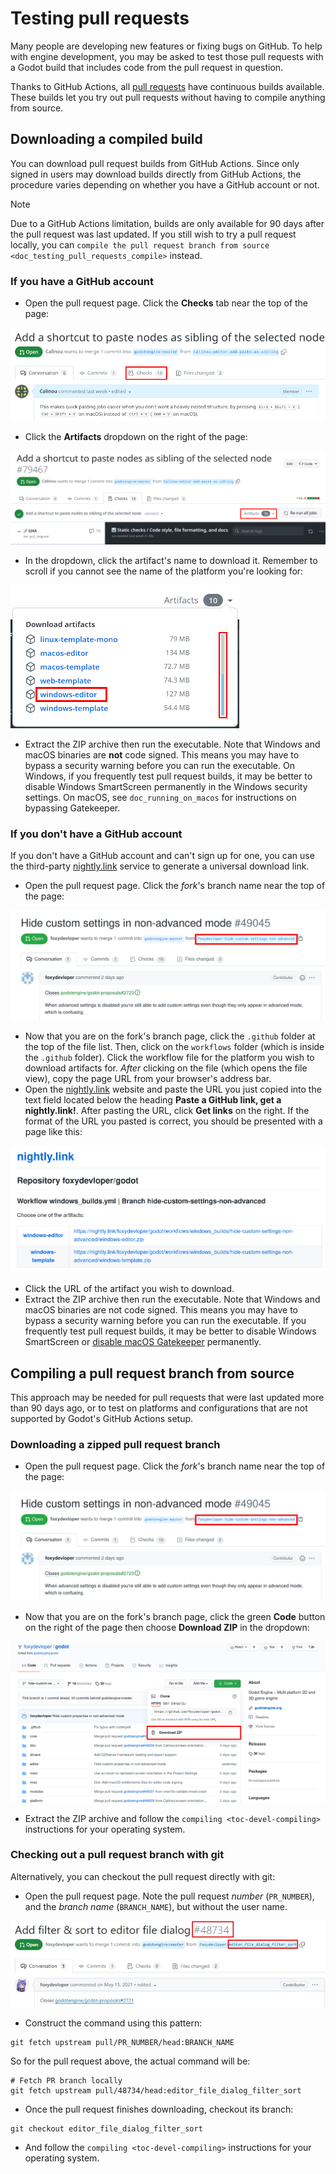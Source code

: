 # Testing pull requests

Many people are developing new features or fixing bugs on GitHub. To
help with engine development, you may be asked to test those pull
requests with a Godot build that includes code from the pull request in
question.

Thanks to GitHub Actions, all [pull
requests](https://github.com/godotengine/godot/pulls) have continuous
builds available. These builds let you try out pull requests without
having to compile anything from source.

## Downloading a compiled build

You can download pull request builds from GitHub Actions. Since only
signed in users may download builds directly from GitHub Actions, the
procedure varies depending on whether you have a GitHub account or not.

Note

Due to a GitHub Actions limitation, builds are only available for 90
days after the pull request was last updated. If you still wish to try a
pull request locally, you can
`compile the pull request branch from source <doc_testing_pull_requests_compile>`
instead.

### If you have a GitHub account

-   Open the pull request page. Click the **Checks** tab near the top of
    the page:

![image](img/testing_pull_requests_access_checks.webp)

-   Click the **Artifacts** dropdown on the right of the page:

![image](img/testing_pull_requests_checks_artifacts.webp)

-   In the dropdown, click the artifact's name to download it. Remember
    to scroll if you cannot see the name of the platform you're looking
    for:

![image](img/testing_pull_requests_checks_artifacts_list.webp)

-   Extract the ZIP archive then run the executable. Note that Windows
    and macOS binaries are **not** code signed. This means you may have
    to bypass a security warning before you can run the executable. On
    Windows, if you frequently test pull request builds, it may be
    better to disable Windows SmartScreen permanently in the Windows
    security settings. On macOS, see `doc_running_on_macos` for
    instructions on bypassing Gatekeeper.

### If you don't have a GitHub account

If you don't have a GitHub account and can't sign up for one, you can
use the third-party [nightly.link](https://nightly.link) service to
generate a universal download link.

-   Open the pull request page. Click the *fork*'s branch name near the
    top of the page:

![image](img/testing_pull_requests_access_fork.png)

-   Now that you are on the fork's branch page, click the `.github`
    folder at the top of the file list. Then, click on the `workflows`
    folder (which is inside the `.github` folder). Click the workflow
    file for the platform you wish to download artifacts for. *After*
    clicking on the file (which opens the file view), copy the page URL
    from your browser's address bar.
-   Open the [nightly.link](https://nightly.link) website and paste the
    URL you just copied into the text field located below the heading
    **Paste a GitHub link, get a nightly.link!**. After pasting the URL,
    click **Get links** on the right. If the format of the URL you
    pasted is correct, you should be presented with a page like this:

![image](img/testing_pull_requests_nightly_link.png)

-   Click the URL of the artifact you wish to download.
-   Extract the ZIP archive then run the executable. Note that Windows
    and macOS binaries are not code signed. This means you may have to
    bypass a security warning before you can run the executable. If you
    frequently test pull request builds, it may be better to disable
    Windows SmartScreen or [disable macOS
    Gatekeeper](https://disable-gatekeeper.github.io/) permanently.

## Compiling a pull request branch from source

This approach may be needed for pull requests that were last updated
more than 90 days ago, or to test on platforms and configurations that
are not supported by Godot's GitHub Actions setup.

### Downloading a zipped pull request branch

-   Open the pull request page. Click the *fork*'s branch name near the
    top of the page:

![image](img/testing_pull_requests_access_fork.png)

-   Now that you are on the fork's branch page, click the green **Code**
    button on the right of the page then choose **Download ZIP** in the
    dropdown:

![image](img/testing_pull_requests_fork_zip.png)

-   Extract the ZIP archive and follow the
    `compiling <toc-devel-compiling>` instructions for your operating
    system.

### Checking out a pull request branch with git

Alternatively, you can checkout the pull request directly with git:

-   Open the pull request page. Note the pull request *number*
    (`PR_NUMBER`), and the *branch name* (`BRANCH_NAME`), but without
    the user name.

![image](img/testing_pull_requests_command_line_checkout.webp)

-   Construct the command using this pattern:

<!-- -->

    git fetch upstream pull/PR_NUMBER/head:BRANCH_NAME

So for the pull request above, the actual command will be:

    # Fetch PR branch locally
    git fetch upstream pull/48734/head:editor_file_dialog_filter_sort

-   Once the pull request finishes downloading, checkout its branch:

<!-- -->

    git checkout editor_file_dialog_filter_sort

-   And follow the `compiling <toc-devel-compiling>` instructions for
    your operating system.
